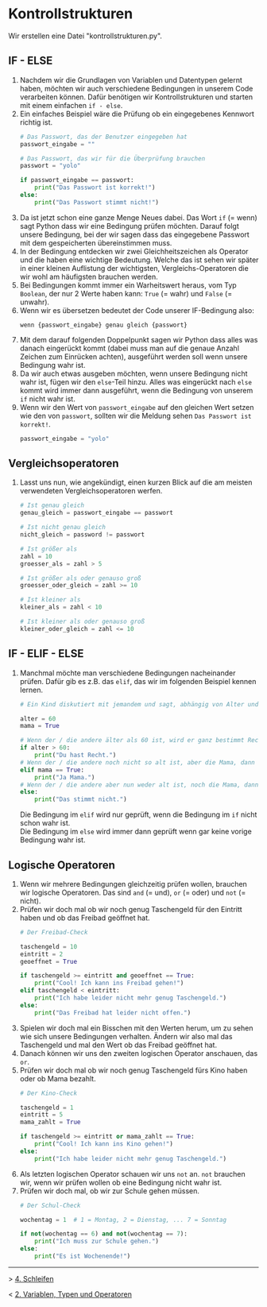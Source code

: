 # Kontrollstrukturen

Wir erstellen eine Datei "kontrollstrukturen.py".

## IF - ELSE

1. Nachdem wir die Grundlagen von Variablen und Datentypen gelernt haben, möchten wir auch verschiedene Bedingungen in unserem Code verarbeiten können. Dafür benötigen wir Kontrollstrukturen und starten mit einem einfachen `if - else`.
1. Ein einfaches Beispiel wäre die Prüfung ob ein eingegebenes Kennwort richtig ist.
   ```python
   # Das Passwort, das der Benutzer eingegeben hat
   passwort_eingabe = ""

   # Das Passwort, das wir für die Überprüfung brauchen
   passwort = "yolo"

   if passwort_eingabe == passwort:
       print("Das Passwort ist korrekt!")
   else:
       print("Das Passwort stimmt nicht!")
   ```
1. Da ist jetzt schon eine ganze Menge Neues dabei. Das Wort `if` (= wenn) sagt Python dass wir eine Bedingung prüfen möchten. Darauf folgt unsere Bedingung, bei der wir sagen dass das eingegebene Passwort mit dem gespeicherten übereinstimmen muss.
1. In der Bedingung entdecken wir zwei Gleichheitszeichen als Operator und die haben eine wichtige Bedeutung. Welche das ist sehen wir später in einer kleinen Auflistung der wichtigsten, Vergleichs-Operatoren die wir wohl am häufigsten brauchen werden.
1. Bei Bedingungen kommt immer ein Warheitswert heraus, vom Typ `Boolean`, der nur 2 Werte haben kann: `True` (= wahr) und `False` (= unwahr).
1. Wenn wir es übersetzen bedeutet der Code unserer IF-Bedingung also:
   ```
   wenn {passwort_eingabe} genau gleich {passwort}
   ```
1. Mit dem darauf folgenden Doppelpunkt sagen wir Python dass alles was danach eingerückt kommt (dabei muss man auf die genaue Anzahl Zeichen zum Einrücken achten), ausgeführt werden soll wenn unsere Bedingung wahr ist.
1. Da wir auch etwas ausgeben möchten, wenn unsere Bedingung nicht wahr ist, fügen wir den `else`-Teil hinzu. Alles was eingerückt nach `else` kommt wird immer dann ausgeführt, wenn die Bedingung von unserem `if` nicht wahr ist.
1. Wenn wir den Wert von `passwort_eingabe` auf den gleichen Wert setzen wie den von `passwort`, sollten wir die Meldung sehen `Das Passwort ist korrekt!`.
   ```python
   passwort_eingabe = "yolo"
   ```

## Vergleichsoperatoren

1. Lasst uns nun, wie angekündigt, einen kurzen Blick auf die am meisten verwendeten Vergleichsoperatoren werfen.
   
   ```python
   # Ist genau gleich
   genau_gleich = passwort_eingabe == passwort
   
   # Ist nicht genau gleich
   nicht_gleich = password != passwort
   
   # Ist größer als
   zahl = 10
   groesser_als = zahl > 5
   
   # Ist größer als oder genauso groß
   groesser_oder_gleich = zahl >= 10
   
   # Ist kleiner als
   kleiner_als = zahl < 10
   
   # Ist kleiner als oder genauso groß
   kleiner_oder_gleich = zahl <= 10
   ```

## IF - ELIF - ELSE

1. Manchmal möchte man verschiedene Bedingungen nacheinander prüfen. Dafür gib es z.B. das `elif`, das wir im folgenden Beispiel kennen lernen.

   ```python
   # Ein Kind diskutiert mit jemandem und sagt, abhängig von Alter und Beziehung dann folgendes ...
   
   alter = 60
   mama = True
   
   # Wenn der / die andere älter als 60 ist, wird er ganz bestimmt Recht haben.
   if alter > 60:
       print("Du hast Recht.")
   # Wenn der / die andere noch nicht so alt ist, aber die Mama, dann hat sie natürlich auch Recht.
   elif mama == True:
       print("Ja Mama.")
   # Wenn der / die andere aber nun weder alt ist, noch die Mama, dann haben wir selbstverständlich Recht.
   else:
       print("Das stimmt nicht.")
   ``` 
   
   Die Bedingung im `elif` wird nur geprüft, wenn die Bedingung im `if` nicht schon wahr ist.  
   Die Bedingung im `else` wird immer dann geprüft wenn gar keine vorige Bedingung wahr ist.

## Logische Operatoren

1. Wenn wir mehrere Bedingungen gleichzeitig prüfen wollen, brauchen wir logische Operatoren. Das sind `and` (= und), `or` (= oder) und `not` (= nicht).
1. Prüfen wir doch mal ob wir noch genug Taschengeld für den Eintritt haben und ob das Freibad geöffnet hat.
   ```python
   # Der Freibad-Check

   taschengeld = 10
   eintritt = 2
   geoeffnet = True

   if taschengeld >= eintritt and geoeffnet == True:
       print("Cool! Ich kann ins Freibad gehen!")
   elif taschengeld < eintritt:
       print("Ich habe leider nicht mehr genug Taschengeld.")
   else:
       print("Das Freibad hat leider nicht offen.")
   ```
1. Spielen wir doch mal ein Bisschen mit den Werten herum, um zu sehen wie sich unsere Bedingungen verhalten. Ändern wir also mal das Taschengeld und mal den Wert ob das Freibad geöffnet hat.
1. Danach können wir uns den zweiten logischen Operator anschauen, das `or`.
1. Prüfen wir doch mal ob wir noch genug Taschengeld fürs Kino haben oder ob Mama bezahlt.
   ```python
   # Der Kino-Check

   taschengeld = 1
   eintritt = 5
   mama_zahlt = True

   if taschengeld >= eintritt or mama_zahlt == True:
       print("Cool! Ich kann ins Kino gehen!")
   else:
       print("Ich habe leider nicht mehr genug Taschengeld.")
   ```
1. Als letzten logischen Operator schauen wir uns `not` an. `not` brauchen wir, wenn wir prüfen wollen ob eine Bedingung nicht wahr ist.
1. Prüfen wir doch mal, ob wir zur Schule gehen müssen.
   ```python
   # Der Schul-Check
   
   wochentag = 1  # 1 = Montag, 2 = Dienstag, ... 7 = Sonntag
   
   if not(wochentag == 6) and not(wochentag == 7):
       print("Ich muss zur Schule gehen.")
   else:
       print("Es ist Wochenende!")
   ```

---

&gt; [4. Schleifen](./004%20-%20Schleifen.md)
  
&lt; [2. Variablen, Typen und Operatoren](./002%20-%20Variablen,%20Typen%20und%20Operatoren.md)